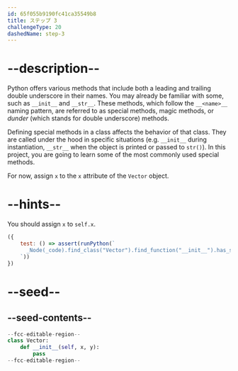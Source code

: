 ```yaml
---
id: 65f055b9190fc41ca35549b8
title: ステップ 3
challengeType: 20
dashedName: step-3
---
```


# --description--

Python offers various methods that include both a leading and trailing double underscore in their names. You may already be familiar with some, such as `__init__` and `__str__`. These methods, which follow the `__<name>__` naming pattern, are referred to as special methods, magic methods, or *dunder* (which stands for double underscore) methods.

Defining special methods in a class affects the behavior of that class. They are called under the hood in specific situations (e.g. `__init__` during instantiation, `__str__` when the object is printed or passed to `str()`). In this project, you are going to learn some of the most commonly used special methods.

For now, assign `x` to the `x` attribute of the `Vector` object.

# --hints--

You should assign `x` to `self.x`.

```js
({
    test: () => assert(runPython(`
      _Node(_code).find_class("Vector").find_function("__init__").has_stmt("self.x = x")
    `))
})
```

# --seed--

## --seed-contents--

```py
--fcc-editable-region--
class Vector:
    def __init__(self, x, y):
        pass
--fcc-editable-region--
```
